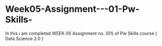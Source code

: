 # Week05-Assignment---01-Pw-Skills-
In this i am completed WEEK 05 Assignment no. (01) of Pw Skills course ( Data Science 2.0 )
